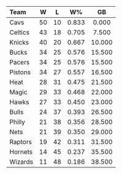 | Team                             |  W  |  L  |  W%   |   GB   |
|:---------------------------------|:---:|:---:|:-----:|:------:|
| [](/r/clevelandcavs) Cavs        | 50  | 10  | 0.833 | 0.000  |
| [](/r/bostonceltics) Celtics     | 43  | 18  | 0.705 | 7.500  |
| [](/r/nyknicks) Knicks           | 40  | 20  | 0.667 | 10.000 |
| [](/r/mkebucks) Bucks            | 34  | 25  | 0.576 | 15.500 |
| [](/r/pacers) Pacers             | 34  | 25  | 0.576 | 15.500 |
| [](/r/detroitpistons) Pistons    | 34  | 27  | 0.557 | 16.500 |
| [](/r/heat) Heat                 | 28  | 31  | 0.475 | 21.500 |
| [](/r/orlandomagic) Magic        | 29  | 33  | 0.468 | 22.000 |
| [](/r/atlantahawks) Hawks        | 27  | 33  | 0.450 | 23.000 |
| [](/r/chicagobulls) Bulls        | 24  | 37  | 0.393 | 26.500 |
| [](/r/sixers) Philly             | 21  | 38  | 0.356 | 28.500 |
| [](/r/gonets) Nets               | 21  | 39  | 0.350 | 29.000 |
| [](/r/torontoraptors) Raptors    | 19  | 42  | 0.311 | 31.500 |
| [](/r/charlottehornets) Hornets  | 14  | 45  | 0.237 | 35.500 |
| [](/r/washingtonwizards) Wizards | 11  | 48  | 0.186 | 38.500 |